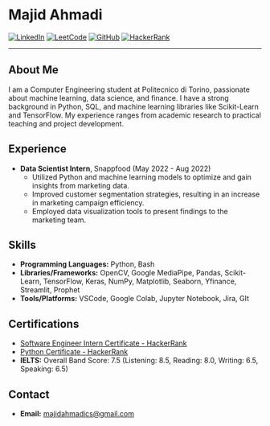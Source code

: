 # Majid Ahmadi

[![LinkedIn](https://img.shields.io/badge/LinkedIn-blue?style=flat&logo=linkedin&label=LinkedIn)](https://www.linkedin.com/in/majid-ahmadi-cs/)
[![LeetCode](https://img.shields.io/badge/LeetCode-orange?style=flat&logo=leetcode&label=LeetCode)](https://leetcode.com/u/amazingtrader95/)
[![GitHub](https://img.shields.io/badge/GitHub-black?style=flat&logo=github&label=GitHub)](https://github.com/majidahmadics)
[![HackerRank](https://img.shields.io/badge/HackerRank-green?style=flat&logo=hackerrank&label=HackerRank)](https://www.hackerrank.com/profile/amazingtrader95)

---

## About Me

I am a Computer Engineering student at Politecnico di Torino, passionate about machine learning, data science, and finance. I have a strong background in Python, SQL, and machine learning libraries like Scikit-Learn and TensorFlow. My experience ranges from academic research to practical teaching and project development.

## Experience

- **Data Scientist Intern**, Snappfood  (May 2022 - Aug 2022)
  - Utilized Python and machine learning models to optimize and gain insights from marketing data.
  - Improved customer segmentation strategies, resulting in an increase in marketing campaign efficiency.
  - Employed data visualization tools to present findings to the marketing team.

## Skills

- **Programming Languages:** Python, Bash
- **Libraries/Frameworks:** OpenCV, Google MediaPipe, Pandas, Scikit-Learn, TensorFlow, Keras, NumPy, Matplotlib, Seaborn, Yfinance, Streamlit, Prophet
- **Tools/Platforms:** VSCode, Google Colab, Jupyter Notebook, Jira, GIt

## Certifications

- [Software Engineer Intern Certificate - HackerRank](https://www.hackerrank.com/certificates/164f95363bed)
- [Python Certificate - HackerRank](https://www.hackerrank.com/certificates/f589d211f848)
- **IELTS:** Overall Band Score: 7.5 (Listening: 8.5, Reading: 8.0, Writing: 6.5, Speaking: 6.5)

## Contact

- **Email:** majidahmadics@gmail.com
